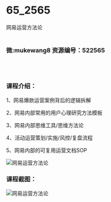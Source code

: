 # 65_2565
网易运营方法论
<br/></br>
<h3>微:mukewang8 资源编号：522565</h3>
<br/></br>
<h3>课程介绍：</h3>
<div class="para">
<p>1、网易爆款<a title="查看与 运营 相关的文章" target="_blank">运营</a>案例背后的逻辑拆解</p>
<p>2、网易内部常用的用户心理研究方法模板</p>
<p>3、网易内部思维工具/思维方法论</p>
<p>4、活动<a title="查看与 运营 相关的文章" target="_blank">运营</a>策划/实施/风控/复盘流程</p>
<p>5、网易内部的可复用运营文档SOP</p>
<p><img src="https://www.ko996.com/wp-content/uploads/img/2018/05/2-45-300x171.png" alt="网易运营方法论"></p>
</div>
<div class="info-desc">
<h3>课程截图：</h3>
<p><img src="https://www.ko996.com/wp-content/uploads/img/2018/05/3-50.png" alt="网易运营方法论"></p>


			
</div>
